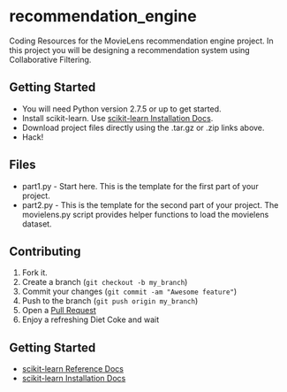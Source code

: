 recommendation_engine
=====================

Coding Resources for the MovieLens recommendation engine project. In this project you will be designing a recommendation system using Collaborative Filtering.

Getting Started
------------

* You will need Python version 2.7.5 or up to get started.
* Install scikit-learn. Use [scikit-learn Installation Docs][3].
* Download project files directly using the .tar.gz or .zip links above.
* Hack!


Files
-----
* part1.py - Start here. This is the template for the first part of your project.
* part2.py - This is the template for the second part of your project. The movielens.py script provides helper functions to load the movielens dataset.

Contributing
------------

1. Fork it.
2. Create a branch (`git checkout -b my_branch`)
3. Commit your changes (`git commit -am "Awesome feature"`)
4. Push to the branch (`git push origin my_branch`)
5. Open a [Pull Request][1]
6. Enjoy a refreshing Diet Coke and wait


Getting Started
---------------

* [scikit-learn Reference Docs][2]
* [scikit-learn Installation Docs][3]

[1]: https://help.github.com/articles/using-pull-requests
[2]: http://scikit-learn.org/stable/modules/classes.html
[3]: http://scikit-learn.org/stable/install.html
